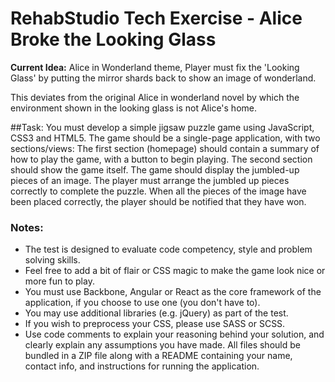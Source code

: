# RehabStudio Tech Exercise - Alice Broke the Looking Glass
__Current Idea:__ Alice in Wonderland theme, Player must fix the 'Looking Glass' by putting the mirror shards back to show an image of wonderland.

This deviates from the original Alice in wonderland novel by which the environment shown in the looking glass is not Alice's home.

##Task:
You must develop a simple jigsaw puzzle game using JavaScript, CSS3 and HTML5. The game should be a single-page application, with two sections/views:
The first section (homepage) should contain a summary of how to play the game, with a button to begin playing.
The second section should show the game itself. The game should display the jumbled-up pieces of an image. The player must arrange the jumbled up pieces correctly to complete the puzzle. When all the pieces of the image have been placed correctly, the player should be notified that they have won.

### Notes:
- The test is designed to evaluate code competency, style and problem solving skills.
- Feel free to add a bit of flair or CSS magic to make the game look nice or more fun to play.
- You must use Backbone, Angular or React as the core framework of the application, if you choose to use one (you don't have to).
- You may use additional libraries (e.g. jQuery) as part of the test.
- If you wish to preprocess your CSS, please use SASS or SCSS.
- Use code comments to explain your reasoning behind your solution, and clearly explain any assumptions you have made.
All files should be bundled in a ZIP file along with a README containing your name, contact info, and instructions for running the application.
